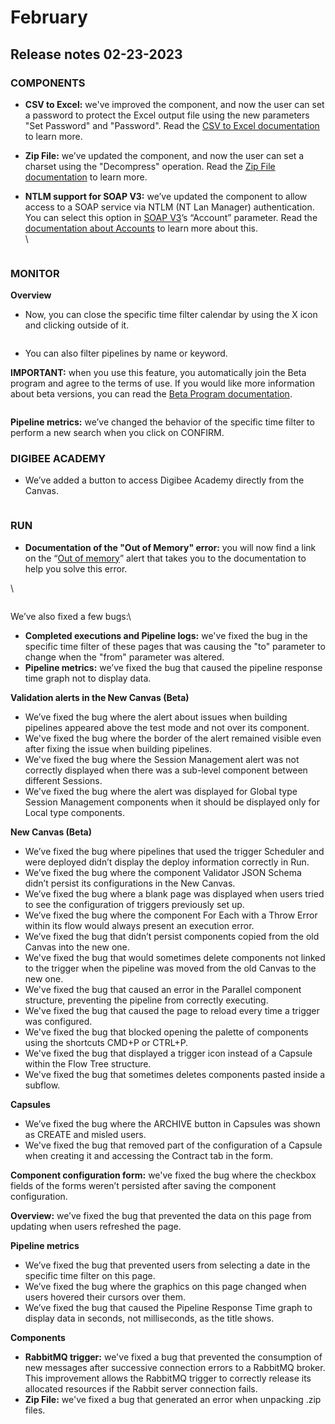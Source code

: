# February

## Release notes 02-23-2023

### COMPONENTS

* **CSV to Excel:** we've improved the component, and now the user can set a password to protect the Excel output file using the new parameters "Set Password" and "Password". Read the [CSV to Excel documentation](https://docs.digibee.com/documentation/components/files/csv-to-excel) to learn more.
* **Zip File:** we’ve updated the component, and now the user can set a charset using the "Decompress" operation. Read the [Zip File documentation](https://docs.digibee.com/documentation/components/files/zip-file) to learn more.
*   **NTLM support for SOAP V3:** we’ve updated the component to allow access to a SOAP service via NTLM (NT Lan Manager) authentication. You can select this option in [SOAP V3](../../components/web-protocols/soap-v3-beta.md)’s “Account” parameter. Read the [documentation about Accounts](../../settings/accounts/) to learn more about this.\
    \


    <figure><img src="https://lh6.googleusercontent.com/uR4QeCIy19Qoe2KzHhw0SJ_smpcJr5_Ywue4j1h9B2IkGTiJ8w3OSbJ1DLT6kO3el_dtHz3uTuHZN3PenbQOM5RoJRtoozKctikiQzxARInszSka0ceU59te2_hpFhhZusLjW4cxbvvFeNtjZmuZGFM" alt=""><figcaption></figcaption></figure>

###

### MONITOR

**Overview**

* Now, you can close the specific time filter calendar by using the X icon and clicking outside of it.

<figure><img src="https://lh4.googleusercontent.com/T8qbwsV8bXv3gZx8ABd03uVU2k4HKHSF25gh8R0_eEV7jNeK1D3Vi4Sk6erFLv02mIWDBlUjLADPJWpak5m4dYKsMj8PvLCpN1CAe0aK3wzHScakRQkkyJTxM1pdq5lQ4muT7jP2mCNA33CsVbgpOxU" alt=""><figcaption></figcaption></figure>





* You can also filter pipelines by name or keyword.

**IMPORTANT:** when you use this feature, you automatically join the Beta program and agree to the terms of use. If you would like more information about beta versions, you can read the [Beta Program documentation](https://docs.digibee.com/documentation/general/beta-program).

<figure><img src="https://lh4.googleusercontent.com/7wQCHrqIZLPxzPEGHFxDXocA93kkc6MJ208U3T1I7nC1gvfNjkTnoXm4a9G_U737V4aGHcbhI9cNYekP9SpgaxAlHZWRxpM9gk_-K-aaW_2HCAARXYsrPT1MJtAuPK0Y9QaK7qbFnc8HePMgWJMVHRg" alt=""><figcaption></figcaption></figure>





**Pipeline metrics:** we’ve changed the behavior of the specific time filter to perform a new search when you click on CONFIRM.

###

### DIGIBEE ACADEMY

* We’ve added a button to access Digibee Academy directly from the Canvas.

<figure><img src="https://lh6.googleusercontent.com/ixBojh3I7yKXAGgfQs2cLCDE49P9zA3io5zk2FjBRlnZGlvqwKxuoLyQwfNE-RM6WzTlc68gRmpZqXxKyitNYCCh73cJFSxpyjVJCk7xcbMoefVKM1PlJf6GzCqjUJgXE9Ap4NPu1JKIIo6Vsv6OCS8" alt=""><figcaption></figcaption></figure>



### RUN

* **Documentation of the "Out of Memory" error:** you will now find a link on the “[Out of memory](https://intercom.help/godigibee/en/articles/6948555-solving-the-out-of-memory-errors-in-deployment)” alert that takes you to the documentation to help you solve this error.

\


<figure><img src="https://lh4.googleusercontent.com/cCfMhRbUCgmZZXNdMkzvb8bPIcZhvAsHTRdGbuaTy2-h4yUDaDqMtnw4wfB7EvskOi2EXJLHg2LxeXz_r_RjiCmBDUQ3oNm96i_yq7aUfxRXxqSa4ZQLz-kQBFKuXO918_q0OvTnFLmZScni-mTB7sM" alt=""><figcaption></figcaption></figure>





We’ve also fixed a few bugs:\


* **Completed executions and Pipeline logs:** we've fixed the bug in the specific time filter of these pages that was causing the "to" parameter to change when the "from" parameter was altered.
* **Pipeline metrics:** we’ve fixed the bug that caused the pipeline response time graph not to display data.



**Validation alerts in the New Canvas (Beta)**

* We’ve fixed the bug where the alert about issues when building pipelines appeared above the test mode and not over its component.
* We've fixed the bug where the border of the alert remained visible even after fixing the issue when building pipelines.
* We've fixed the bug where the Session Management alert was not correctly displayed when there was a sub-level component between different Sessions.
* We've fixed the bug where the alert was displayed for Global type Session Management components when it should be displayed only for Local type components.



**New Canvas (Beta)**

* We’ve fixed the bug where pipelines that used the trigger Scheduler and were deployed didn’t display the deploy information correctly in Run.
* We’ve fixed the bug where the component Validator JSON Schema didn’t persist its configurations in the New Canvas.
* We’ve fixed the bug where a blank page was displayed when users tried to see the configuration of triggers previously set up.
* We’ve fixed the bug where the component For Each with a Throw Error within its flow would always present an execution error.
* We’ve fixed the bug that didn’t persist components copied from the old Canvas into the new one.
* We've fixed the bug that would sometimes delete components not linked to the trigger when the pipeline was moved from the old Canvas to the new one.
* We've fixed the bug that caused an error in the Parallel component structure, preventing the pipeline from correctly executing.
* We've fixed the bug that caused the page to reload every time a trigger was configured.
* We've fixed the bug that blocked opening the palette of components using the shortcuts CMD+P or CTRL+P.
* We've fixed the bug that displayed a trigger icon instead of a Capsule within the Flow Tree structure.
* We've fixed the bug that sometimes deletes components pasted inside a subflow.



**Capsules**

* We’ve fixed the bug where the ARCHIVE button in Capsules was shown as CREATE and misled users.
* We've fixed the bug that removed part of the configuration of a Capsule when creating it and accessing the Contract tab in the form.



**Component configuration form:** we've fixed the bug where the checkbox fields of the forms weren’t persisted after saving the component configuration.



**Overview:** we’ve fixed the bug that prevented the data on this page from updating when users refreshed the page.



**Pipeline metrics**

* We’ve fixed the bug that prevented users from selecting a date in the specific time filter on this page.
* We’ve fixed the bug where the graphics on this page changed when users hovered their cursors over them.
* We’ve fixed the bug that caused the Pipeline Response Time graph to display data in seconds, not milliseconds, as the title shows.

**Components**

* **RabbitMQ trigger:** we've fixed a bug that prevented the consumption of new messages after successive connection errors to a RabbitMQ broker. This improvement allows the RabbitMQ trigger to correctly release its allocated resources if the Rabbit server connection fails.
* **Zip File:** we've fixed a bug that generated an error when unpacking .zip files.





